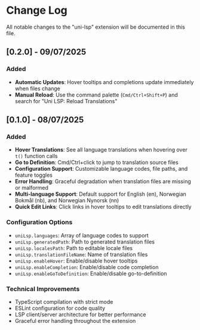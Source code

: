 # Change Log

All notable changes to the "uni-lsp" extension will be documented in this file.

## [0.2.0] - 09/07/2025

### Added
- **Automatic Updates**: Hover tooltips and completions update immediately when files change
- **Manual Reload**: Use the command palette (`Cmd/Ctrl+Shift+P`) and search for "Uni LSP: Reload Translations"

## [0.1.0] - 08/07/2025

### Added
- **Hover Translations**: See all language translations when hovering over `t()` function calls
- **Go to Definition**: Cmd/Ctrl+click to jump to translation source files
- **Configuration Support**: Customizable language codes, file paths, and feature toggles
- **Error Handling**: Graceful degradation when translation files are missing or malformed
- **Multi-language Support**: Default support for English (en), Norwegian Bokmål (nb), and Norwegian Nynorsk (nn)
- **Quick Edit Links**: Click links in hover tooltips to edit translations directly

### Configuration Options
- `uniLsp.languages`: Array of language codes to support
- `uniLsp.generatedPath`: Path to generated translation files
- `uniLsp.localesPath`: Path to editable locale files
- `uniLsp.translationFileName`: Name of translation files
- `uniLsp.enableHover`: Enable/disable hover tooltips
- `uniLsp.enableCompletion`: Enable/disable code completion
- `uniLsp.enableGoToDefinition`: Enable/disable go-to-definition

### Technical Improvements
- TypeScript compilation with strict mode
- ESLint configuration for code quality
- LSP client/server architecture for better performance
- Graceful error handling throughout the extension